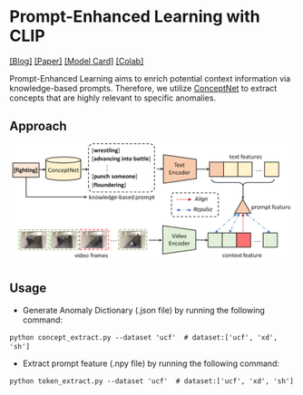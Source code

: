 # Prompt-Enhanced Learning with CLIP

[[Blog]](https://openai.com/blog/clip/) [[Paper]](https://arxiv.org/abs/2103.00020) [[Model Card]](model-card.md) [[Colab]](https://colab.research.google.com/github/openai/clip/blob/master/notebooks/Interacting_with_CLIP.ipynb)

Prompt-Enhanced Learning aims to enrich potential context information via knowledge-based prompts. Therefore, we utilize [ConceptNet](https://github.com/commonsense/conceptnet5) to extract concepts that are highly relevant to specific anomalies. 


## Approach

![PEL](PEL.png)



## Usage

- Generate Anomaly Dictionary (.json file) by running the following command:
```
python concept_extract.py --dataset 'ucf'  # dataset:['ucf', 'xd', 'sh']
```
- Extract prompt feature (.npy file) by running the following command:
```
python token_extract.py --dataset 'ucf'  # dataset:['ucf', 'xd', 'sh']
```
